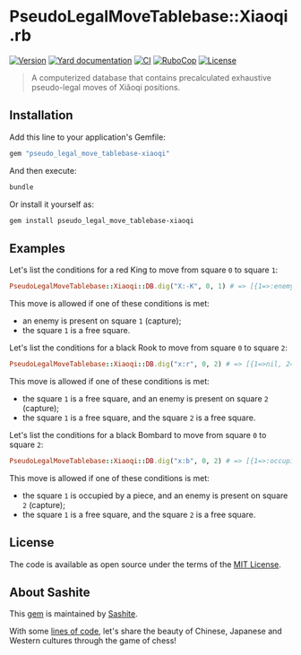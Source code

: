 # PseudoLegalMoveTablebase::Xiaoqi.rb

[![Version](https://img.shields.io/github/v/tag/sashite/pseudo_legal_move_tablebase-xiaoqi.rb?label=Version&logo=github)](https://github.com/sashite/pseudo_legal_move_tablebase-xiaoqi.rb/releases)
[![Yard documentation](https://img.shields.io/badge/Yard-documentation-blue.svg?logo=github)](https://rubydoc.info/github/sashite/pseudo_legal_move_tablebase-xiaoqi.rb/main)
[![CI](https://github.com/sashite/pseudo_legal_move_tablebase-xiaoqi.rb/workflows/CI/badge.svg?branch=main)](https://github.com/sashite/pseudo_legal_move_tablebase-xiaoqi.rb/actions?query=workflow%3Aci+branch%3Amain)
[![RuboCop](https://github.com/sashite/pseudo_legal_move_tablebase-xiaoqi.rb/workflows/RuboCop/badge.svg?branch=main)](https://github.com/sashite/pseudo_legal_move_tablebase-xiaoqi.rb/actions?query=workflow%3Arubocop+branch%3Amain)
[![License](https://img.shields.io/github/license/sashite/pseudo_legal_move_tablebase-xiaoqi.rb?label=License&logo=github)](https://github.com/sashite/pseudo_legal_move_tablebase-xiaoqi.rb/raw/main/LICENSE.md)

> A computerized database that contains precalculated exhaustive pseudo-legal moves of Xiǎoqi positions.

## Installation

Add this line to your application's Gemfile:

```ruby
gem "pseudo_legal_move_tablebase-xiaoqi"
```

And then execute:

```sh
bundle
```

Or install it yourself as:

```sh
gem install pseudo_legal_move_tablebase-xiaoqi
```

## Examples

Let's list the conditions for a red King to move from square `0` to square `1`:

```ruby
PseudoLegalMoveTablebase::Xiaoqi::DB.dig("X:-K", 0, 1) # => [{1=>:enemy}, {1=>nil}]
```

This move is allowed if one of these conditions is met:

- an enemy is present on square `1` (capture);
- the square `1` is a free square.

Let's list the conditions for a black Rook to move from square `0` to square `2`:

```ruby
PseudoLegalMoveTablebase::Xiaoqi::DB.dig("x:r", 0, 2) # => [{1=>nil, 2=>:enemy}, {1=>nil, 2=>nil}]
```

This move is allowed if one of these conditions is met:

- the square `1` is a free square, and an enemy is present on square `2` (capture);
- the square `1` is a free square, and the square `2` is a free square.

Let's list the conditions for a black Bombard to move from square `0` to square `2`:

```ruby
PseudoLegalMoveTablebase::Xiaoqi::DB.dig("x:b", 0, 2) # => [{1=>:occupied, 2=>:enemy}, {1=>nil, 2=>nil}]
```

This move is allowed if one of these conditions is met:

- the square `1` is occupied by a piece, and an enemy is present on square `2` (capture);
- the square `1` is a free square, and the square `2` is a free square.

## License

The code is available as open source under the terms of the [MIT License](https://opensource.org/licenses/MIT).

## About Sashite

This [gem](https://rubygems.org/gems/pseudo_legal_move_tablebase-xiaoqi) is maintained by [Sashite](https://sashite.com/).

With some [lines of code](https://github.com/sashite/), let's share the beauty of Chinese, Japanese and Western cultures through the game of chess!
